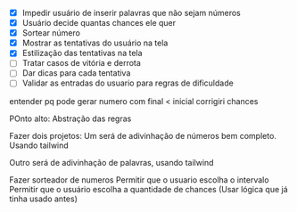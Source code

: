 - [X] Impedir usuário de inserir palavras que não sejam números
- [X] Usuário decide quantas chances ele quer
- [X] Sortear número
- [X] Mostrar as tentativas do usuário na tela
- [X] Estilização das tentativas na tela
- [ ] Tratar casos de vitória e derrota
- [ ] Dar dicas para cada tentativa
- [ ] Validar as entradas do usuario para regras de dificuldade

entender pq pode gerar numero com final < inicial
corrigiri chances

POnto alto:
Abstração das regras



Fazer dois projetos:
Um será de adivinhação de números bem completo. Usando tailwind

Outro será de adivinhação de palavras, usando tailwind

Fazer sorteador de numeros
Permitir que o usuario escolha o intervalo
Permitir que o usuário escolha a quantidade de chances
(Usar lógica que já tinha usado antes)
